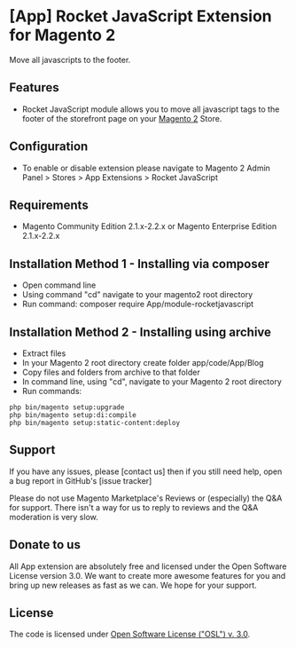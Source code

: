 # [App] Rocket JavaScript Extension for Magento 2

Move all javascripts to the footer.

## Features
  * Rocket JavaScript module allows you to move all javascript tags to the footer of the storefront page on your [Magento 2](http://magento.com/) Store.

## Configuration
  * To enable or disable extension please navigate to Magento 2 Admin Panel > Stores > App Extensions > Rocket JavaScript

## Requirements
  * Magento Community Edition 2.1.x-2.2.x or Magento Enterprise Edition 2.1.x-2.2.x

## Installation Method 1 - Installing via composer
  * Open command line
  * Using command "cd" navigate to your magento2 root directory
  * Run command: composer require App/module-rocketjavascript


## Installation Method 2 - Installing using archive
  * Extract files
  * In your Magento 2 root directory create folder app/code/App/Blog
  * Copy files and folders from archive to that folder
  * In command line, using "cd", navigate to your Magento 2 root directory
  * Run commands:
```
php bin/magento setup:upgrade
php bin/magento setup:di:compile
php bin/magento setup:static-content:deploy
```

## Support
If you have any issues, please [contact us]
then if you still need help, open a bug report in GitHub's
[issue tracker]

Please do not use Magento Marketplace's Reviews or (especially) the Q&A for support.
There isn't a way for us to reply to reviews and the Q&A moderation is very slow.

## Donate to us
All App extension are absolutely free and licensed under the Open Software License version 3.0. We want to create more awesome features for you and bring up new releases as fast as we can. We hope for your support.

## License
The code is licensed under [Open Software License ("OSL") v. 3.0](http://opensource.org/licenses/osl-3.0.php).

